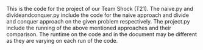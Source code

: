 This is the code for the project of our Team Shock (T21).
The naive.py and divideandconquer.py include the code for the naive approach and divide and conquer approach on the given problem respectively.
The project.py include the running of the above mentioned approaches and their comparison.
The runtime on the code and in the document may be different as they are varying on each run of the code.
